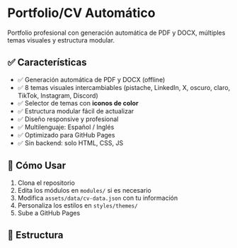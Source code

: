 # Portfolio/CV Automático

Portfolio profesional con generación automática de PDF y DOCX, múltiples temas visuales y estructura modular.

## ✅ Características

- ✅ Generación automática de PDF y DOCX (offline)
- ✅ 8 temas visuales intercambiables (pistache, LinkedIn, X, oscuro, claro, TikTok, Instagram, Discord)
- ✅ Selector de temas con **iconos de color**
- ✅ Estructura modular fácil de actualizar
- ✅ Diseño responsive y profesional
- ✅ Multilenguaje: Español / Inglés
- ✅ Optimizado para GitHub Pages
- ✅ Sin backend: solo HTML, CSS, JS

## 🚀 Cómo Usar

1. Clona el repositorio
2. Edita los módulos en `modules/` si es necesario
3. Modifica `assets/data/cv-data.json` con tu información
4. Personaliza los estilos en `styles/themes/`
5. Sube a GitHub Pages

## 📁 Estructura
